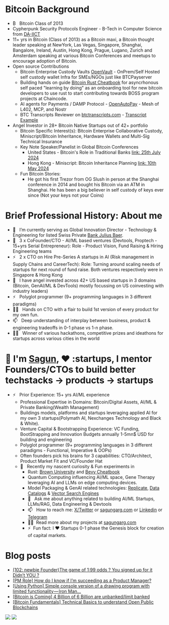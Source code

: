 # Bitcoin Background
- ₿ &nbsp; Bitcoin Class of 2013
- Cypherpunk Security Protocols Engineer - B-Tech in Computer Science from [DA-IICT](https://www.daiict.ac.in/)
- 11+ yrs in Bitcoin (Class of 2013) as a Bitcoin maxi, a Bitcoin thought leader speaking at NewYork, Las Vegas, Singapore, Shanghai, Bangalore, Ireland, Austin, Hong Kong, Prague, Lugano, Zurich and Amsterdam speaking at various Bitcoin Conferences and meetups to encourage adoption of Bitcoin.
- Open source Contributions
    - Bitcoin Enterprise Custody Vaults [OpenVault](https://github.com/sagungargs15/openvault) - OnPrem/Self Hosted self custody wallet Infra for SMEs/NGOs just like BTCPayserver
    - Building hands on guide [Bitcoin Rust Cheatbook](https://github.com/sagungargs15/rsbtc-cheatbook) for asyncrhonous self paced "learning by doing" as an onboarding tool for new bitcoin developers to use rust to start contributing towards BOSS program projects at Chaincode.
    - AI agents for Payments / DAMP Protocol - [OpenAutoPay](https://github.com/sagungargs15/openautopay) - Mesh of L402, MCP, and Nostr
    - BTC Transcripts Reviewer on [btctranscripts.com](https://btctranscripts.com/) - [Transcript Example](https://github.com/bitcointranscripts/bitcointranscripts/pull/524)
- Angel Investor in 28+ Bitcoin Native Startups out of 42+ portfolio
    - Bitcoin Specific Interest(s): Bitcoin Enterprise Collaborative Custody, Miniscript/Bitcoin Inheritance, Hardware Wallets and Multi-Sig Technical Insurance
    - Key Note Speaker/Panelist in Global Bitcoin Conferences
        - United States - Bitcoin's Role in Traditional Banks [link: 25th July 2024](https://www.youtube.com/watch?v=XugPQ2cDZu8&t=925s)
        - Hong Kong - Miniscript: Bitcoin Inheritance Planning [link: 10th May 2024](https://youtu.be/76lVeHxGh_A)
    - Fun Bitcoin Stories:
        - He got his first Trezor from OG Slush in person at the Shanghai conference in 2014 and bought his Bitcoin via an ATM in Shanghai. He has been a big believer in self custody of keys ever since (Not your keys not your Coins)
        
# Brief Professional History: About me
- 👋 &nbsp; I’m currently serving as Global Innovation Director - Technology & Engineering for listed Swiss Private [Bank Julius Baer](https://www.juliusbaer.com/).
- 🌱 &nbsp;    3 x CoFounder/CTO - AI/ML based ventures (Devtools, Proptech - 15+yrs Serial Entrepreneur): Role - Product Vision, Fund Raising & Hiring Engineering teams
- ⚡ &nbsp;     2 x CTO on Hire Pre-Series A startups in AI (Risk management in Supply Chains and CareerTech): Role: Turning around scaling needs of startups for next round of fund raise. Both ventures respectively were in Singapore & Hong Kong
- 👋 &nbsp;    I have angel invested across 42+ US based startups in 3 domains (Bitcoin, GenAI/ML & DevTools) mostly focussing on US coinvesting with industry leaders) 
- ⚡  &nbsp;    Polyglot programmer (9+ programming languages in 3 different paradigms)
- 👨‍💻 &nbsp;    Hands on CTO with a flair to build 1st version of every product for my own fun. 
- 📫 &nbsp;    Deep understanding of interplay between business, product & engineering tradeoffs in 0-1 phase vs 1-n phase. 
- 👨‍💻 &nbsp;    Winner of various hackathons, competitive prizes and ideathons for startups across various cities in the world

# 👋 I'm [Sagun](https://www.linkedin.com/in/sagungarg/), :heart: :startups, I mentor Founders/CTOs to build better techstacks -> products -> startups
- ⚡ &nbsp; Prior Experience: 15+ yrs AI/ML experience 
    - Professional Expertise in Domains: Bitcoin/Digital Assets, AI/ML & Private Banking(Wealth Management)
    - Buildings models, platforms and startups leveraging applied AI for my own 3 startups(Polymath AI, Nexchanges Technology and Black & White).
    - Venture Capital & Bootstrapping Experience: VC Funding, BootStrapping and Innovation Budgets annually 1-5mn$ USD for building and engineering
    - Polyglot programmer (9+ programming languages in 3 different paradigms - Functional, Imperative & OOPs)
    - Often founders pick his brains for 3 capabilities: CTO/Architect, Product Market Fit and VC/Founder Hat
    - 🌱 &nbsp; Recently my nascent curiosity & Fun experiments in
        - Rust: [Brown University](https://rust-book.cs.brown.edu/) and [Bevy Cheatbook](https://bevy-cheatbook.github.io/)
        - Quantum Computing influencing AI/ML space, Gene Therapy leveraging AI and LLMs on edge computing devices. 
        - Model Packaging & GenAI related technologies: [Replicate](https://replicate.ai/), [Data Catalogs](https://www.amundsen.io/) & [Vector Search Engines](https://github.com/semi-technologies/weaviate) 
        - 💬 &nbsp; Ask me about anything related to building AI/ML Startups, LLMs/RAG, Data Engineering & Devtools
        - 📫 &nbsp; How to reach me: [X/Twitter](https://x.com/sagungarg) or <a rel="me" href="https://sagungarg.com">sagungarg.com</a> or [Linkedin](https://www.linkedin.com/in/sagungarg/) or [Telegram](https://web.telegram.org/k/#@sagungarg)
        - 👨‍💻 &nbsp;Read more about my projects at [sagungarg.com](https://sagungarg.com/0-tech-portfolio)
        - ⚡ &nbsp;Fun fact: I :heart: Startups 0-1 phase the Genesis block for creation of capital markets. 

# Blog posts
<!-- BLOG-POST-LIST:START -->
- [&lpar;102: newbie Founder&rpar;The game of 1:99 odds ? You signed up for it Didn’t YOU ?](https://medium.com/@sagungarg/102-newbie-founder-the-game-of-1-99-odds-you-signed-up-for-it-didnt-you-4c8ccc7d02f1?source=rss-a4d148c7e377------2)
- [[PM Role] How do I know if I’m succeeding as a Product Manager?](https://medium.com/@sagungarg/pm-role-how-do-i-know-if-im-succeeding-as-a-product-manager-6cf76f558983?source=rss-a4d148c7e377------2)
- [[Using Python] Simple console version of a drawing program with limited functionality — Iron Man…](https://medium.com/@sagungarg/using-python-simple-console-version-of-a-drawing-program-with-limited-functionality-iron-man-e4e12128dfb2?source=rss-a4d148c7e377------2)
- [[Bitcoin is Coming] 4 Billion of 6 Billion are unbanked/limit banked](https://medium.com/@sagungarg/4-billion-of-6-billion-are-unbanked-limit-banked-and-they-are-first-ones-to-get-disrupted-by-935deae8698a?source=rss-a4d148c7e377------2)
- [[Bitcoin Fundamentals] Technical Basics to understand Open Public Blockchains](https://medium.com/@sagungarg/bitcoin-fundamentals-technical-basics-to-understand-open-public-blockchains-3908ff8d3ee7?source=rss-a4d148c7e377------2)
<!-- BLOG-POST-LIST:END -->

![](https://komarev.com/ghpvc/?username=sagungargs15)
![](https://hit.yhype.me/github/profile?user_id=75983174)
